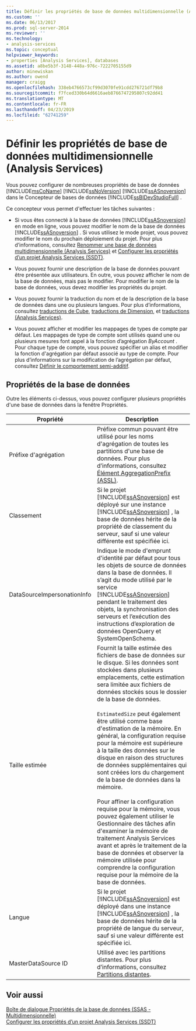 ```yaml
---
title: Définir les propriétés de base de données multidimensionnelle (Analysis Services) | Microsoft Docs
ms.custom: ''
ms.date: 06/13/2017
ms.prod: sql-server-2014
ms.reviewer: ''
ms.technology:
- analysis-services
ms.topic: conceptual
helpviewer_keywords:
- properties [Analysis Services], databases
ms.assetid: a8be5b3f-3148-448a-976c-7222705155d9
author: minewiskan
ms.author: owend
manager: craigg
ms.openlocfilehash: 338eb4766573cf99d3070fe91cdd276721df79b8
ms.sourcegitcommit: f7fced330b64d6616aeb8766747295807c92dd41
ms.translationtype: MT
ms.contentlocale: fr-FR
ms.lasthandoff: 04/23/2019
ms.locfileid: "62741259"
---
```

# <a name="set-multidimensional-database-properties-analysis-services"></a>Définir les propriétés de base de données multidimensionnelle (Analysis Services)
  Vous pouvez configurer de nombreuses propriétés de base de données [!INCLUDE[msCoName](../../includes/msconame-md.md)] [!INCLUDE[ssNoVersion](../../includes/ssnoversion-md.md)] [!INCLUDE[ssASnoversion](../../includes/ssasnoversion-md.md)] dans le Concepteur de bases de données [!INCLUDE[ssBIDevStudioFull](../../includes/ssbidevstudiofull-md.md)] .  
  
 Ce concepteur vous permet d'effectuer les tâches suivantes :  
  
-   Si vous êtes connecté à la base de données [!INCLUDE[ssASnoversion](../../includes/ssasnoversion-md.md)] en mode en ligne, vous pouvez modifier le nom de la base de données [!INCLUDE[ssASnoversion](../../includes/ssasnoversion-md.md)] . Si vous utilisez le mode projet, vous pouvez modifier le nom du prochain déploiement du projet. Pour plus d’informations, consultez [Renommer une base de données multidimensionnelle &#40;Analysis Services&#41;](rename-a-multidimensional-database-analysis-services.md) et [Configurer les propriétés d’un projet Analysis Services &#40;SSDT&#41;](configure-analysis-services-project-properties-ssdt.md).  
  
-   Vous pouvez fournir une description de la base de données pouvant être présentée aux utilisateurs. En outre, vous pouvez afficher le nom de la base de données, mais pas le modifier. Pour modifier le nom de la base de données, vous devez modifier les propriétés du projet.  
  
-   Vous pouvez fournir la traduction du nom et de la description de la base de données dans une ou plusieurs langues. Pour plus d’informations, consultez [traductions de Cube](../multidimensional-models-olap-logical-cube-objects/cube-translations.md), [traductions de Dimension](../multidimensional-models-olap-logical-dimension-objects/dimension-translations.md), et [traductions &#40;Analysis Services&#41;](../translations-analysis-services.md).  
  
-   Vous pouvez afficher et modifier les mappages de types de compte par défaut. Les mappages de type de compte sont utilisés quand une ou plusieurs mesures font appel à la fonction d’agrégation *ByAccount* . Pour chaque type de compte, vous pouvez spécifier un alias et modifier la fonction d'agrégation par défaut associé au type de compte. Pour plus d’informations sur la modification de l’agrégation par défaut, consultez [Définir le comportement semi-additif](define-semiadditive-behavior.md).  
  
## <a name="database-properties"></a>Propriétés de la base de données  
 Outre les éléments ci-dessus, vous pouvez configurer plusieurs propriétés d'une base de données dans la fenêtre Propriétés.  
  
|Propriété|Description|  
|--------------|-----------------|  
|Préfixe d'agrégation|Préfixe commun pouvant être utilisé pour les noms d'agrégation de toutes les partitions d'une base de données. Pour plus d’informations, consultez [Élément AggregationPrefix &#40;ASSL&#41;](https://docs.microsoft.com/bi-reference/assl/properties/aggregationprefix-element-assl).|  
|Classement|Si le projet [!INCLUDE[ssASnoversion](../../includes/ssasnoversion-md.md)] est déployé sur une instance [!INCLUDE[ssASnoversion](../../includes/ssasnoversion-md.md)] , la base de données hérite de la propriété de classement du serveur, sauf si une valeur différente est spécifiée ici.|  
|DataSourceImpersonationInfo|Indique le mode d'emprunt d'identité par défaut pour tous les objets de source de données dans la base de données. Il s’agit du mode utilisé par le service [!INCLUDE[ssASnoversion](../../includes/ssasnoversion-md.md)] pendant le traitement des objets, la synchronisation des serveurs et l’exécution des instructions d’exploration de données OpenQuery et SystemOpenSchema.|  
|Taille estimée|Fournit la taille estimée des fichiers de base de données sur le disque. Si les données sont stockées dans plusieurs emplacements, cette estimation sera limitée aux fichiers de données stockés sous le dossier de la base de données.<br /><br /> `EstimatedSize` peut également être utilisé comme base d'estimation de la mémoire. En général, la configuration requise pour la mémoire est supérieure à la taille des données sur le disque en raison des structures de données supplémentaires qui sont créées lors du chargement de la base de données dans la mémoire.<br /><br /> Pour affiner la configuration requise pour la mémoire, vous pouvez également utiliser le Gestionnaire des tâches afin d'examiner la mémoire de traitement Analysis Services avant et après le traitement de la base de données et observer la mémoire utilisée pour comprendre la configuration requise pour la mémoire de la base de données.|  
|Langue|Si le projet [!INCLUDE[ssASnoversion](../../includes/ssasnoversion-md.md)] est déployé dans une instance [!INCLUDE[ssASnoversion](../../includes/ssasnoversion-md.md)] , la base de données hérite de la propriété de langue du serveur, sauf si une valeur différente est spécifiée ici.|  
|MasterDataSource ID|Utilisé avec les partitions distantes. Pour plus d’informations, consultez [Partitions distantes](../multidimensional-models-olap-logical-cube-objects/partitions-remote-partitions.md).|  
  
## <a name="see-also"></a>Voir aussi  
 [Boîte de dialogue Propriétés de la base de données &#40;SSAS - Multidimensionnelle&#41;](../database-properties-dialog-box-ssas-multidimensional.md)   
 [Configurer les propriétés d’un projet Analysis Services &#40;SSDT&#41;](configure-analysis-services-project-properties-ssdt.md)  
  
  

